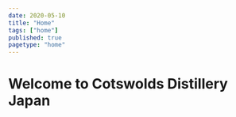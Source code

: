 ```yaml
---
date: 2020-05-10
title: "Home"
tags: ["home"]
published: true
pagetype: "home"
---
```


# Welcome to Cotswolds Distillery Japan 